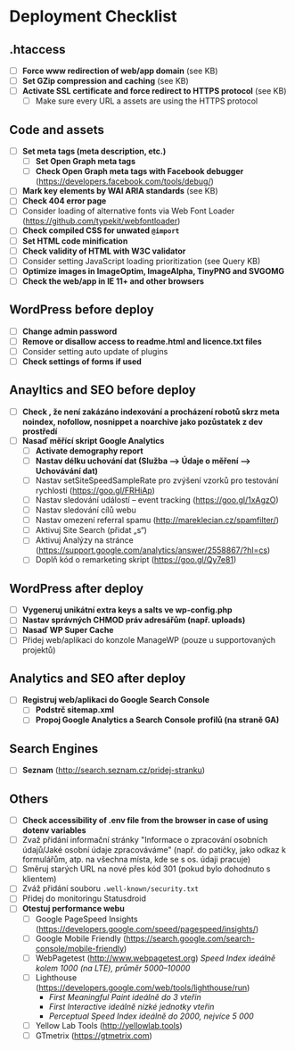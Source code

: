 # Deployment Checklist

## .htaccess
- [ ] **Force www redirection of web/app domain** (see KB)
- [ ] **Set GZip compression and caching** (see KB)
- [ ] **Activate SSL certificate and force redirect to HTTPS protocol** (see KB)
	- [ ] Make sure every URL a assets are using the HTTPS protocol

## Code and assets
- [ ] **Set meta tags (meta description, etc.)**
	- [ ] **Set Open Graph meta tags**
	- [ ] **Check Open Graph meta tags with Facebook debugger** (https://developers.facebook.com/tools/debug/)
- [ ] **Mark key elements by WAI ARIA standards** (see KB)
- [ ] **Check 404 error page**
- [ ] Consider loading of alternative fonts via Web Font Loader (https://github.com/typekit/webfontloader)
- [ ] **Check compiled CSS for unwated `@import`**
- [ ] **Set HTML code minification**
- [ ] **Check validity of HTML with W3C validator**
- [ ] Consider setting JavaScript loading prioritization (see Query KB)
- [ ] **Optimize images in ImageOptim, ImageAlpha, TinyPNG and SVGOMG**
- [ ] **Check the web/app in IE 11+ and other browsers**

## WordPress before deploy
- [ ] **Change admin password**
- [ ] **Remove or disallow access to readme.html and licence.txt files**
- [ ] Consider setting auto update of plugins
- [ ] **Check settings of forms if used**

## Anayltics and SEO before deploy
- [ ] **Check , že není zakázáno indexování a procházení robotů skrz meta noindex, nofollow, nosnippet a noarchive jako pozůstatek z dev prostředí**
- [ ] **Nasaď měřící skript Google Analytics**
	- [ ] **Activate demography report**
	- [ ] **Nastav délku uchování dat (Služba –> Údaje o měření –> Uchovávání dat)**
	- [ ] Nastav setSiteSpeedSampleRate pro zvýšení vzorků pro testování rychlosti (https://goo.gl/FRHiAp)
	- [ ] Nastav sledování událostí – event tracking (https://goo.gl/1xAgzO)
	- [ ] Nastav sledování cílů webu
	- [ ] Nastav omezení referral spamu (http://mareklecian.cz/spamfilter/)
	- [ ] Aktivuj Site Search (přidat „s“)
	- [ ] Aktivuj Analýzy na stránce (https://support.google.com/analytics/answer/2558867/?hl=cs)
	- [ ] Doplň kód o remarketing skript (https://goo.gl/Qy7e81)

## WordPress after deploy
- [ ] **Vygeneruj unikátní extra keys a salts ve wp-config.php**
- [ ] **Nastav správných CHMOD práv adresářům (např. uploads)**
- [ ] **Nasaď WP Super Cache**
- [ ] Přidej web/aplikaci do konzole ManageWP (pouze u supportovaných projektů)

## Analytics and SEO after deploy
- [ ] **Registruj web/aplikaci do Google Search Console**
	- [ ] **Podstrč sitemap.xml**
	- [ ] **Propoj Google Analytics a Search Console profilů (na straně GA)**

## Search Engines
- [ ] **Seznam** (http://search.seznam.cz/pridej-stranku)

## Others
- [ ] **Check accessibility of .env file from the browser in case of using dotenv variables**
- [ ] Zvaž přidání informační stránky "Informace o zpracování osobních údajů/Jaké osobní údaje zpracováváme" (např. do patičky, jako odkaz k formulářům, atp. na všechna místa, kde se s os. údaji pracuje)
- [ ] Směruj starých URL na nové přes kód 301 (pokud bylo dohodnuto s klientem)
- [ ] Zváž přidání souboru `.well-known/security.txt`
- [ ] Přidej do monitoringu Statusdroid
- [ ] **Otestuj performance webu**
	- [ ] Google PageSpeed Insights (https://developers.google.com/speed/pagespeed/insights/)
	- [ ] Google Mobile Friendly (https://search.google.com/search-console/mobile-friendly)
	- [ ] WebPagetest (http://www.webpagetest.org) *Speed Index ideálně kolem 1000 (na LTE), průměr 5000–10000*
	- [ ] Lighthouse (https://developers.google.com/web/tools/lighthouse/run)
        - *First Meaningful Paint ideálně do 3 vteřin*
        - *First Interactive ideálně nízké jednotky vteřin*
        - *Perceptual Speed Index ideálně do 2000, nejvíce 5 000*
	- [ ] Yellow Lab Tools (http://yellowlab.tools)
	- [ ] GTmetrix (https://gtmetrix.com)

